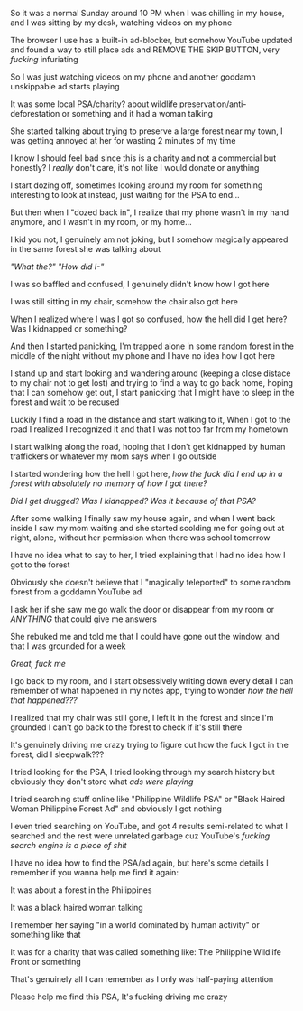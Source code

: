 So it was a normal Sunday around 10 PM when I was chilling in my house, and I was sitting by my desk, watching videos on my phone

The browser I use has a built-in ad-blocker, but somehow YouTube updated and found a way to still place ads and REMOVE THE SKIP BUTTON, very *fucking* infuriating

So I was just watching videos on my phone and another goddamn unskippable ad starts playing 

It was some local PSA/charity? about wildlife preservation/anti-deforestation or something and it had a woman talking

She started talking about trying to preserve a large forest near my town, I was getting annoyed at her for wasting 2 minutes of my time

I know I should feel bad since this is a charity and not a commercial but honestly? I *really* don't care, it's not like I would donate or anything

I start dozing off, sometimes looking around my room for something interesting to look at instead, just waiting for the PSA to end...

But then when I "dozed back in", I realize that my phone wasn't in my hand anymore, and I wasn't in my room, or my home...

I kid you not, I genuinely am not joking, but I somehow magically appeared in the same forest she was talking about

*"What the?" "How did I-"*

I was so baffled and confused, I genuinely didn't know how I got here

I was still sitting in my chair, somehow the chair also got here

When I realized where I was I got so confused, how the hell did I get here? Was I kidnapped or something?

And then I started panicking, I'm trapped alone in some random forest in the middle of the night without my phone and I have no idea how I got here

I stand up and start looking and wandering around (keeping a close distace to my chair not to get lost) and trying to find a way to go back home, hoping that I can somehow get out, I start panicking that I might have to sleep in the forest and wait to be recused

Luckily I find a road in the distance and start walking to it, When I got to the road I realized I recognized it and that I was not too far from my hometown

I start walking along the road, hoping that I don't get kidnapped by human traffickers or whatever my mom says when I go outside

I started wondering how the hell I got here, *how the fuck did I end up in a forest with absolutely no memory of how I got there?*

*Did I get drugged? Was I kidnapped? Was it because of that PSA?*

After some walking I finally saw my house again, and when I went back inside I saw my mom waiting and she started scolding me for going out at night, alone, without her permission when there was school tomorrow

I have no idea what to say to her, I tried explaining that I had no idea how I got to the forest

Obviously she doesn't believe that I "magically teleported" to some random forest from a goddamn YouTube ad

I ask her if she saw me go walk the door or disappear from my room or *ANYTHING* that could give me answers

She rebuked me and told me that I could have gone out the window, and that I was grounded for a week

*Great, fuck me*

I go back to my room, and I start obsessively writing down every detail I can remember of what happened in my notes app, trying to wonder *how the hell that happened???*

I realized that my chair was still gone, I left it in the forest and since I'm grounded I can't go back to the forest to check if it's still there

It's genuinely driving me crazy trying to figure out how the fuck I got in the forest, did I sleepwalk???

I tried looking for the PSA, I tried looking through my search history but obviously they don't store what *ads were playing*

I tried searching stuff online like "Philippine Wildlife PSA" or "Black Haired Woman Philippine Forest Ad" and obviously I got nothing

I even tried searching on YouTube, and got 4 results semi-related to what I searched and the rest were unrelated garbage cuz YouTube's *fucking search engine is a piece of shit*

I have no idea how to find the PSA/ad again, but here's some details I remember if you wanna help me find it again:

It was about a forest in the Philippines

It was a black haired woman talking

I remember her saying "in a world dominated by human activity" or something like that

It was for a charity that was called something like: The Philippine Wildlife Front or something

That's genuinely all I can remember as I only was half-paying attention

Please help me find this PSA, It's fucking driving me crazy